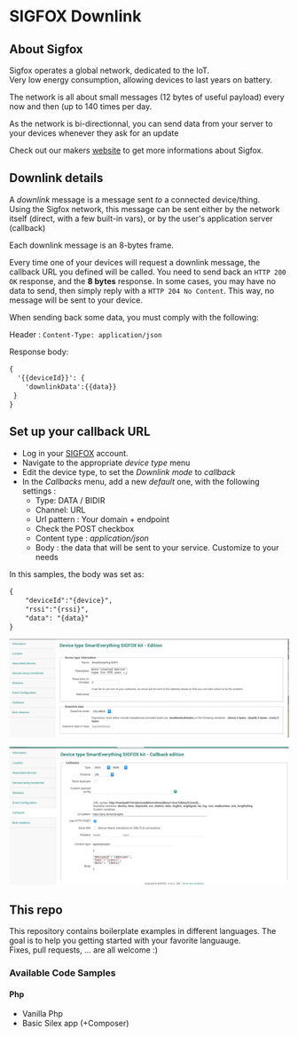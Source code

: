 # SIGFOX Downlink

## About Sigfox

Sigfox operates a global network, dedicated to the IoT.  
Very low energy consumption, allowing devices to last years on battery.

The network is all about small messages (12 bytes of useful payload) every now and then (up to 140 times per day.

As the network is bi-directionnal, you can send data from your server to your devices whenever they ask for an update

Check out our makers [website](http://makers.sigfox.com) to get more informations about Sigfox.

## Downlink details

A _downlink_ message is a message sent _to_ a connected device/thing.  
Using the Sigfox network, this message can be sent either by the network itself (direct, with a few built-in vars), or by the user's application server (callback)

Each downlink message is an 8-bytes frame.

Every time one of your devices will request a downlink message, the callback URL you defined will be called.
You need to send back an `HTTP 200 OK` response, and the **8 bytes** response.
In some cases, you may have no data to send, then simply reply with a `HTTP 204 No Content`. This way, no message will be sent to your device.

When sending back some data, you must comply with the following:

 Header : `Content-Type: application/json`

 Response body:

	{
	  '{{deviceId}}': {
    	'downlinkData':{{data}}
 	 }
	}
	
## Set up your callback URL

* Log in your [SIGFOX](http://backend.sigfox.com) account.
* Navigate to the appropriate _device type_ menu
* Edit the device type, to set the _Downlink mode_ to _callback_
* In the _Callbacks_ menu, add a new _default_ one, with the following settings :
  * Type: DATA / BIDIR
  * Channel: URL
  * Url pattern : Your domain + endpoint
  * Check the POST checkbox
  * Content type : _application/json_
  * Body : the data that will be sent to your service. Customize to your needs
 
In this samples, the body was set as: 

	
	{
		"deviceId":"{device}",
		"rssi":"{rssi}",
		"data": "{data}"
	}


![Edit Downlink Mode](./doc/devicetype.png)

![Downlink Callback](./doc/callback.png)


## This repo

This repository contains boilerplate examples in different languages. The goal is to help you getting started with your favorite languauge.  
Fixes, pull requests, ... are all welcome :)

### Available Code Samples
#### Php
* Vanilla Php
* Basic Silex app (+Composer)
